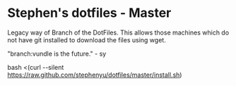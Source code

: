 Stephen's dotfiles - Master
========

Legacy way of Branch of the DotFiles.
This allows those machines which do not have git installed to download the files using wget.

"branch:vundle is the future." - sy

bash <(curl --silent https://raw.github.com/stephenyu/dotfiles/master/install.sh)
